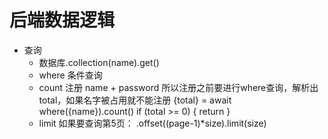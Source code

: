 # 后端数据逻辑

- 查询
    - 数据库.collection(name).get()
    - where 条件查询
    - count
        注册 name + password 
        所以注册之前要进行where查询，解析出total，如果名字被占用就不能注册
        {total} = await where({name}).count()
        if (total >= 0) { return }
    - limit
        如果要查询第5页：
        .offset((page-1)*size).limit(size)